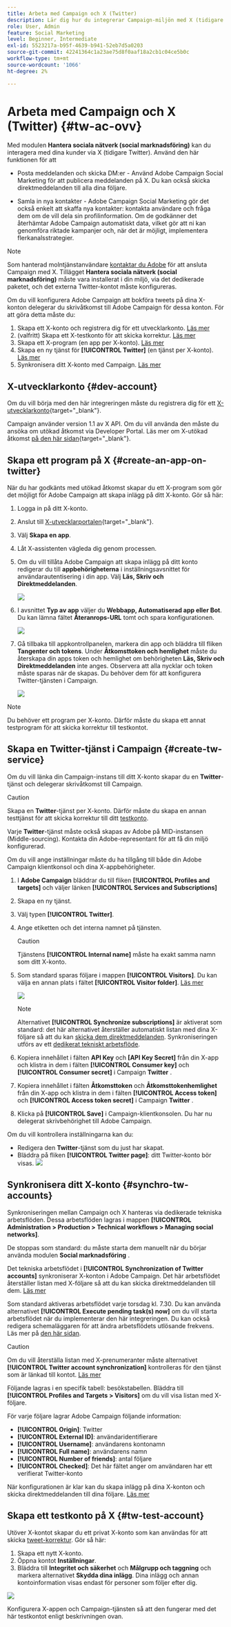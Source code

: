 ```yaml
---
title: Arbeta med Campaign och X (Twitter)
description: Lär dig hur du integrerar Campaign-miljön med X (tidigare Twitter)
role: User, Admin
feature: Social Marketing
level: Beginner, Intermediate
exl-id: 5523217a-b95f-4639-b941-52eb7d5a0203
source-git-commit: 42241364c1a23ae75d8f0aaf18a2cb1c04ce5b0c
workflow-type: tm+mt
source-wordcount: '1066'
ht-degree: 2%

---
```


# Arbeta med Campaign och X (Twitter) {#tw-ac-ovv}

Med modulen **Hantera sociala nätverk (social marknadsföring)** kan du interagera med dina kunder via X (tidigare Twitter). Använd den här funktionen för att

* Posta meddelanden och skicka DM:er - Använd Adobe Campaign Social Marketing för att publicera meddelanden på X. Du kan också skicka direktmeddelanden till alla dina följare.

* Samla in nya kontakter - Adobe Campaign Social Marketing gör det också enkelt att skaffa nya kontakter: kontakta användare och fråga dem om de vill dela sin profilinformation. Om de godkänner det återhämtar Adobe Campaign automatiskt data, vilket gör att ni kan genomföra riktade kampanjer och, när det är möjligt, implementera flerkanalsstrategier.


>[!NOTE]
>
>Som hanterad molntjänstanvändare [kontaktar du Adobe](../start/campaign-faq.md#support) för att ansluta Campaign med X. Tillägget **Hantera sociala nätverk (social marknadsföring)** måste vara installerat i din miljö, via det dedikerade paketet, och det externa Twitter-kontot måste konfigureras.


Om du vill konfigurera Adobe Campaign att bokföra tweets på dina X-konton delegerar du skrivåtkomst till Adobe Campaign för dessa konton. För att göra detta måste du:

1. Skapa ett X-konto och registrera dig för ett utvecklarkonto. [Läs mer](#dev-account)
1. (valfritt) Skapa ett X-testkonto för att skicka korrektur. [Läs mer](#tw-test-account)
1. Skapa ett X-program (en app per X-konto). [Läs mer](#create-an-app-on-twitter)
1. Skapa en ny tjänst för **[!UICONTROL Twitter]** (en tjänst per X-konto). [Läs mer](#create-tw-service)
1. Synkronisera ditt X-konto med Campaign. [Läs mer](#synchro-tw-accounts)

## X-utvecklarkonto {#dev-account}

Om du vill börja med den här integreringen måste du registrera dig för ett [X-utvecklarkonto](https://developer.twitter.com){target="_blank"}.

Campaign använder version 1.1 av X API. Om du vill använda den måste du ansöka om utökad åtkomst via Developer Portal. Läs mer om X-utökad åtkomst [på den här sidan](https://developer.twitter.com/en/portal/products/elevated){target="_blank"}.

## Skapa ett program på X {#create-an-app-on-twitter}

När du har godkänts med utökad åtkomst skapar du ett X-program som gör det möjligt för Adobe Campaign att skapa inlägg på ditt X-konto. Gör så här:

1. Logga in på ditt X-konto.
1. Anslut till [X-utvecklarportalen](https://developer.twitter.com/en/apps){target="_blank"}.
1. Välj **Skapa en app**.
1. Låt X-assistenten vägleda dig genom processen.
1. Om du vill tillåta Adobe Campaign att skapa inlägg på ditt konto redigerar du till **appbehörigheterna** i inställningsavsnittet för användarautentisering i din app. Välj **Läs, Skriv och Direktmeddelanden**.

   ![](assets/tw-permissions.png)

1. I avsnittet **Typ av app** väljer du **Webbapp, Automatiserad app eller Bot**. Du kan lämna fältet **Återanrops-URL** tomt och spara konfigurationen.

   ![](assets/tw-app-type.png)

1. Gå tillbaka till appkontrollpanelen, markera din app och bläddra till fliken **Tangenter och tokens**. Under **Åtkomsttoken och hemlighet** måste du återskapa din apps token och hemlighet om behörigheten **Läs, Skriv och Direktmeddelanden** inte anges. Observera att alla nycklar och token måste sparas när de skapas. Du behöver dem för att konfigurera Twitter-tjänsten i Campaign.

   ![](assets/tw-permissions-check.png)


>[!NOTE]
>
>Du behöver ett program per X-konto. Därför måste du skapa ett annat testprogram för att skicka korrektur till testkontot.
>

## Skapa en Twitter-tjänst i Campaign {#create-tw-service}

Om du vill länka din Campaign-instans till ditt X-konto skapar du en **Twitter**-tjänst och delegerar skrivåtkomst till Campaign.

>[!CAUTION]
>
>Skapa en **Twitter**-tjänst per X-konto. Därför måste du skapa en annan testtjänst för att skicka korrektur till ditt [testkonto](#tw-test-account).
>
>Varje **Twitter**-tjänst måste också skapas av Adobe på MID-instansen (Middle-sourcing). Kontakta din Adobe-representant för att få din miljö konfigurerad.
>

Om du vill ange inställningar måste du ha tillgång till både din Adobe Campaign klientkonsol och dina X-appbehörigheter.

1. I **Adobe Campaign** bläddrar du till fliken **[!UICONTROL Profiles and targets]** och väljer länken **[!UICONTROL Services and Subscriptions]**
1. Skapa en ny tjänst.
1. Välj typen **[!UICONTROL Twitter]**.
1. Ange etiketten och det interna namnet på tjänsten.

   >[!CAUTION]
   >
   >Tjänstens **[!UICONTROL Internal name]** måste ha exakt samma namn som ditt X-konto.
   >

1. Som standard sparas följare i mappen **[!UICONTROL Visitors]**. Du kan välja en annan plats i fältet **[!UICONTROL Visitor folder]**. [Läs mer](../send/twitter.md#direct-tw-messages)

   ![](assets/tw-service-in-ac.png)

   >[!NOTE]
   >
   >Alternativet **[!UICONTROL Synchronize subscriptions]** är aktiverat som standard: det här alternativet återställer automatiskt listan med dina X-följare så att du kan [skicka dem direktmeddelanden](../send/twitter.md#direct-tw-messages). Synkroniseringen utförs av ett [dedikerat tekniskt arbetsflöde](#synchro-tw-accounts).

1. Kopiera innehållet i fälten **API Key** och **[API Key Secret]** från din X-app och klistra in dem i fälten **[!UICONTROL Consumer key]** och **[!UICONTROL Consumer secret]** i Campaign **Twitter** .

1. Kopiera innehållet i fälten **Åtkomsttoken** och **Åtkomsttokenhemlighet** från din X-app och klistra in dem i fälten **[!UICONTROL Access token]** och **[!UICONTROL Access token secret]** i Campaign **Twitter** .

1. Klicka på **[!UICONTROL Save]** i Campaign-klientkonsolen. Du har nu delegerat skrivbehörighet till Adobe Campaign.

Om du vill kontrollera inställningarna kan du:

* Redigera den **Twitter**-tjänst som du just har skapat.
* Bläddra på fliken **[!UICONTROL Twitter page]**: ditt Twitter-konto bör visas.
  ![](assets/tw-page.png)

## Synkronisera ditt X-konto {#synchro-tw-accounts}

Synkroniseringen mellan Campaign och X hanteras via dedikerade tekniska arbetsflöden. Dessa arbetsflöden lagras i mappen **[!UICONTROL Administration > Production > Technical workflows > Managing social networks]**.

De stoppas som standard: du måste starta dem manuellt när du börjar använda modulen **Social marknadsföring** .

Det tekniska arbetsflödet i **[!UICONTROL Synchronization of Twitter accounts]** synkroniserar X-konton i Adobe Campaign. Det här arbetsflödet återställer listan med X-följare så att du kan skicka direktmeddelanden till dem. [Läs mer](../send/twitter.md#direct-tw-messages)

Som standard aktiveras arbetsflödet varje torsdag kl. 7.30. Du kan använda alternativet **[!UICONTROL Execute pending task(s) now]** om du vill starta arbetsflödet när du implementerar den här integreringen.  Du kan också redigera schemaläggaren för att ändra arbetsflödets utlösande frekvens. Läs mer på [den här sidan](../../automation/workflow/scheduler.md).

>[!CAUTION]
>
>Om du vill återställa listan med X-prenumeranter måste alternativet **[!UICONTROL Twitter account synchronization]** kontrolleras för den tjänst som är länkad till kontot. [Läs mer](#create-tw-service)

Följande lagras i en specifik tabell: besökstabellen. Bläddra till **[!UICONTROL Profiles and Targets > Visitors]** om du vill visa listan med X-följare.

För varje följare lagrar Adobe Campaign följande information:

* **[!UICONTROL Origin]**: Twitter
* **[!UICONTROL External ID]**: användaridentifierare
* **[!UICONTROL Username]**: användarens kontonamn
* **[!UICONTROL Full name]**: användarens namn
* **[!UICONTROL Number of friends]**: antal följare
* **[!UICONTROL Checked]**: Det här fältet anger om användaren har ett verifierat Twitter-konto

När konfigurationen är klar kan du skapa inlägg på dina X-konton och skicka direktmeddelanden till dina följare. [Läs mer](../send/twitter.md)

## Skapa ett testkonto på X {#tw-test-account}

Utöver X-kontot skapar du ett privat X-konto som kan användas för att skicka [tweet-korrektur](../send/twitter.md#send-tw-proofs). Gör så här:

1. Skapa ett nytt X-konto.
1. Öppna kontot **Inställningar**.
1. Bläddra till **Integritet och säkerhet** och **Målgrupp och taggning** och markera alternativet **Skydda dina inlägg**. Dina inlägg och annan kontoinformation visas endast för personer som följer efter dig.

![](assets/do-not-localize/social_tw_test_page.png)

Konfigurera X-appen och Campaign-tjänsten så att den fungerar med det här testkontot enligt beskrivningen ovan.
